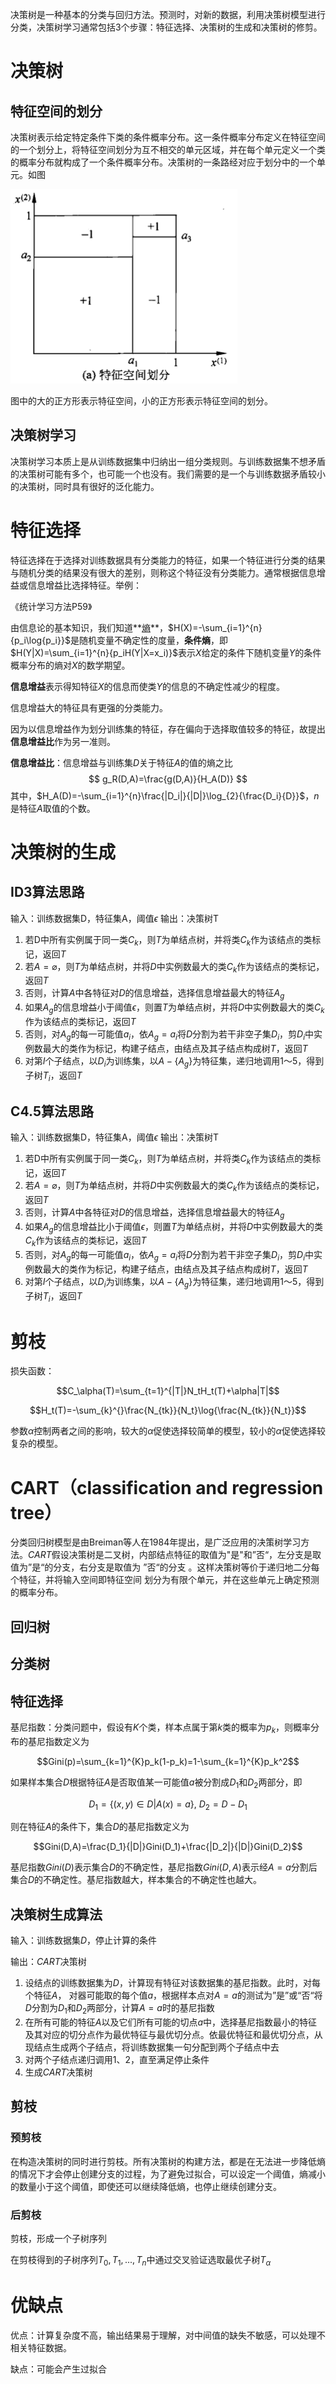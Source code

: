 决策树是一种基本的分类与回归方法。预测时，对新的数据，利用决策树模型进行分类，决策树学习通常包括3个步骤：特征选择、决策树的生成和决策树的修剪。

# 决策树

## 特征空间的划分

决策树表示给定特定条件下类的条件概率分布。这一条件概率分布定义在特征空间的一个划分上，将特征空间划分为互不相交的单元区域，并在每个单元定义一个类的概率分布就构成了一个条件概率分布。决策树的一条路经对应于划分中的一个单元。如图

![](images/DecisionTree/DT_1.png)

图中的大的正方形表示特征空间，小的正方形表示特征空间的划分。

## 决策树学习

决策树学习本质上是从训练数据集中归纳出一组分类规则。与训练数据集不想矛盾的决策树可能有多个，也可能一个也没有。我们需要的是一个与训练数据矛盾较小的决策树，同时具有很好的泛化能力。

# 特征选择

特征选择在于选择对训练数据具有分类能力的特征，如果一个特征进行分类的结果与随机分类的结果没有很大的差别，则称这个特征没有分类能力。通常根据信息增益或信息增益比选择特征。举例：

《统计学习方法P59》

由信息论的基本知识，我们知道**[熵](信息论.md#test)**，$H(X)=-\sum_{i=1}^{n}{p_i\log{p_i}}$是随机变量不确定性的度量，**条件熵**，即$H(Y|X)=\sum_{i=1}^{n}{p_iH(Y|X=x_i)}$表示$X$给定的条件下随机变量$Y$的条件概率分布的熵对$X$的数学期望。

**信息增益**表示得知特征$X$的信息而使类$Y$的信息的不确定性减少的程度。

信息增益大的特征具有更强的分类能力。

因为以信息增益作为划分训练集的特征，存在偏向于选择取值较多的特征，故提出**信息增益比**作为另一准则。

**信息增益比**：信息增益与训练集$D$关于特征$A$的值的熵之比
$$
g_R(D,A)=\frac{g(D,A)}{H_A(D)}
$$
其中，$H_A(D)=-\sum_{i=1}^{n}\frac{|D_i|}{|D|}\log_{2}{\frac{D_i}{D}}$，$n$是特征$A$取值的个数。

# 决策树的生成

## ID3算法思路

输入：训练数据集D，特征集A，阈值$\epsilon$
输出：决策树T

1. 若D中所有实例属于同一类$C_k$，则$T$为单结点树，并将类$C_k$作为该结点的类标记，返回$T$
2. 若$A=\varnothing$，则$T$为单结点树，并将$D$中实例数最大的类$C_k$作为该结点的类标记，返回$T$
3. 否则，计算$A$中各特征对$D$的信息增益，选择信息增益最大的特征$A_g$
4. 如果$A_g$的信息增益小于阈值$\epsilon$，则置$T$为单结点树，并将$D$中实例数最大的类$C_k$作为该结点的类标记，返回$T$
5. 否则，对$A_g$的每一可能值$a_i$，依$A_g=a_i$将$D$分割为若干非空子集$D_i$，剪$D_i$中实例数最大的类作为标记，构建子结点，由结点及其子结点构成树$T$，返回$T$
6. 对第$I$个子结点，以$D_i$为训练集，以$A-\{A_g\}$为特征集，递归地调用1～5，得到子树$T_i$，返回$T$

## C4.5算法思路

输入：训练数据集D，特征集A，阈值$\epsilon$
输出：决策树T

1. 若D中所有实例属于同一类$C_k$，则$T$为单结点树，并将类$C_k$作为该结点的类标记，返回$T$
2. 若$A=\varnothing$，则$T$为单结点树，并将$D$中实例数最大的类$C_k$作为该结点的类标记，返回$T$
3. 否则，计算$A$中各特征对$D$的信息增益，选择信息增益最大的特征$A_g$
4. 如果$A_g$的信息增益比小于阈值$\epsilon$，则置$T$为单结点树，并将$D$中实例数最大的类$C_k$作为该结点的类标记，返回$T$
5. 否则，对$A_g$的每一可能值$a_i$，依$A_g=a_i$将$D$分割为若干非空子集$D_i$，剪$D_i$中实例数最大的类作为标记，构建子结点，由结点及其子结点构成树$T$，返回$T$
6. 对第$I$个子结点，以$D_i$为训练集，以$A-\{A_g\}$为特征集，递归地调用1～5，得到子树$T_i$，返回$T$

# 剪枝

损失函数：

$$C_\alpha(T)=\sum_{t=1}^{|T|}N_tH_t(T)+\alpha|T|$$

$$H_t(T)=-\sum_{k}^{}\frac{N_{tk}}{N_t}\log{\frac{N_{tk}}{N_t}}$$

参数$\alpha$控制两者之间的影响，较大的$\alpha$促使选择较简单的模型，较小的$\alpha$促使选择较复杂的模型。

# CART（classification and regression tree）

分类回归树模型是由Breiman等人在1984年提出，是广泛应用的决策树学习方法。$CART$假设决策树是二叉树，内部结点特征的取值为"是"和”否“，左分支是取值为”是“的分支，右分支是取值为 ”否“的分支 。这样决策树等价于递归地二分每个特征，并将输入空间即特征空间 划分为有限个单元，并在这些单元上确定预测的概率分布。

## 回归树

## 分类树

## 特征选择

基尼指数：分类问题中，假设有$K$个类，样本点属于第$k$类的概率为$p_k$，则概率分布的基尼指数定义为

$$Gini(p)=\sum_{k=1}^{K}p_k(1-p_k)=1-\sum_{k=1}^{K}p_k^2$$

如果样本集合$D$根据特征$A$是否取值某一可能值$a$被分割成$D_1$和$D_2$两部分，即

$$D_1=\{(x,y) \in D|A(x)=a\},\ D_2=D-D_1$$

则在特征$A$的条件下，集合$D$的基尼指数定义为

$$Gini(D,A)=\frac{D_1}{|D|}Gini(D_1)+\frac{|D_2|}{|D|}Gini(D_2)$$

基尼指数$Gini(D)$表示集合$D$的不确定性，基尼指数$Gini(D,A)$表示经$A=a$分割后集合$D$的不确定性。基尼指数越大，样本集合的不确定性也越大。

## 决策树生成算法

输入：训练数据集$D$，停止计算的条件

输出：$CART$决策树

1. 设结点的训练数据集为$D$，计算现有特征对该数据集的基尼指数。此时，对每个特征$A$， 对器可能取的每个值$a$，根据样本点对$A=a$的测试为”是”或“否“将$D$分割为$D_1$和$D_2$两部分，计算$A=a$时的基尼指数
2. 在所有可能的特征$A$以及它们所有可能的切点$a$中，选择基尼指数最小的特征及其对应的切分点作为最优特征与最优切分点。依最优特征和最优切分点，从现结点生成两个子结点，将训练数据集一句分配到两个子结点中去
3. 对两个子结点递归调用1、2，直至满足停止条件
4. 生成$CART$决策树

## 剪枝

### 预剪枝

在构造决策树的同时进行剪枝。所有决策树的构建方法，都是在无法进一步降低熵的情况下才会停止创建分支的过程，为了避免过拟合，可以设定一个阈值，熵减小的数量小于这个阈值，即使还可以继续降低熵，也停止继续创建分支。

### 后剪枝



剪枝，形成一个子树序列

在剪枝得到的子树序列$T_0,T_1,...,T_n$中通过交叉验证选取最优子树$T_\alpha$

# 优缺点

优点：计算复杂度不高，输出结果易于理解，对中间值的缺失不敏感，可以处理不相关特征数据。

缺点：可能会产生过拟合


